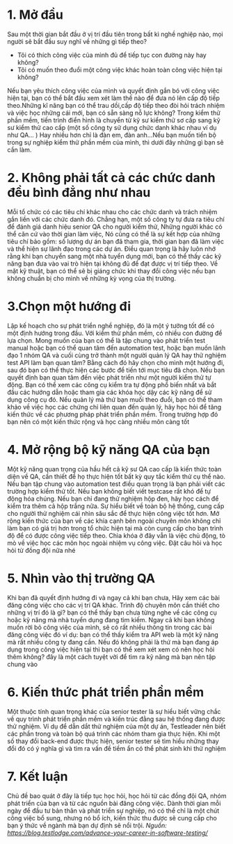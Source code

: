 # 1. Mở đầu
Sau một thời gian bắt đầu ở vị trí đầu tiên trong bất kì nghề nghiệp nào, mọi người sẽ bắt đầu suy nghĩ về những gì tiếp theo?
- Tôi có thích công việc của mình đủ để tiếp tục con đường này hay không? 
- Tôi có muốn theo đuổi một công việc khác hoàn toàn công việc hiện tại không?

Nếu bạn yêu thích công việc của mình và quyết định gắn bó với công việc hiện tại, bạn có thể bắt đầu xem xét làm thế nào để đưa nó lên cấp độ tiếp theo.Những kĩ năng bạn có thể trau dồi,cấp độ tiếp theo đòi hỏi trách nhiệm và việc học những cái mới, bạn có sẵn sàng nỗ lực không?
Trong kiểm thử phần mềm, tiến trình điển hình là chuyển từ kỹ sư kiểm thử sơ cấp sang kỹ sư kiểm thử cao cấp (một số công ty sử dụng chức danh khác nhau ví dụ như QA... ) Hay nhiều hơn chỉ là đàn em, đàn anh...Nếu bạn muốn tiến bộ trong sự nghiệp kiểm thử phần mềm của mình, thì dưới đây những gì bạn sẽ cần làm.

# 2. Không phải tất cả các chức danh đều bình đẳng như nhau
Mỗi tổ chức có các tiêu chí khác nhau cho các chức danh và trách nhiệm gắn liền với các chức danh đó. Chẳng hạn, một số công ty tự đưa ra tiêu chí để đánh giá danh hiệu senior QA cho người kiểm thử, Những người khác có thể căn cứ vào thời gian làm việc, Nó cũng có thể là sự kết hợp của những tiêu chí bảo gồm: số lượng dự án bạn đã tham gia, thời gian bạn đã làm việc và thể hiện sự lãnh đạo trong các dự án.
Điều quan trọng là hãy luôn nhớ rằng khi bạn chuyển sang một nhà tuyển dụng mới, bạn có thể thấy các kỹ năng bạn đưa vào vai trò hiện tại không đủ để đạt được vị trí tiếp theo. Về mặt kỹ thuật, bạn có thể sẽ bị giáng chức khi thay đổi công việc nếu bạn không chuẩn bị cho mình về những kỳ vọng của thị trường. 
# 3.Chọn một hướng đi
Lập kế hoạch cho sự phát triển nghề nghiệp, đó là một ý tưởng tốt để có một định hướng trong đầu. Với kiểm thử phần mềm, có nhiều con đường để lựa chọn. Mong muốn của bạn có thể là tập chung vào phát triển test manual hoặc bạn có thể quan tâm đến automation test, hoặc bạn muốn lãnh đạo 1 nhóm QA và cuối cùng trở thành một người quản lý QA hay thử nghiệm test API làm bạn quan tâm? Bằng cách đó hãy chọn cho mình một hướng đi, sau đó bạn có thể thực hiện các bước để tiến tới mục tiêu đã chọn.
Nếu bạn quyết định bạn quan tâm đến việc phát triển như một người kiểm thử tự động. Bạn có thể xem các công cụ kiểm tra tự động phổ biến nhất và bắt đầu các hướng dẫn hoặc tham gia các khóa học dậy các kỹ năng để sử dụng công cụ đó. 
Nếu quản lý mà thứ bạn muối theo đuổi, bạn có thể tham khảo về việc học các chứng chỉ liên quan đến quản lý, hãy học hỏi để tăng kiến thức về các phương pháp phát triển phần mềm. Trong trường hợp đó bạn nên có một kiến thức rộng và học càng nhiều môn càng tốt

# 4. Mở rộng bộ kỹ năng QA của bạn
Một kỹ năng quan trọng của hầu hết cả kỹ sư QA cao cấp là kiến thức toàn diện về QA, cần thiết để họ thực hiện tốt  bất kỳ quy tắc kiểm thử cụ thể nào. Nếu bạn tập chung vào automation test điều quan trọng là bạn phải viết các trường hợp kiểm thử tốt. Nếu bạn không biết viết testcase rất khó để tự động hóa chúng. Nếu bạn chỉ đang thử nghiệm hộp đen, hãy học cách để kiểm tra thêm cả hộp trắng nữa. Sự hiểu biết về toàn bộ hệ thống, cung cấp cho người thử nghiệm cái nhìn sâu sắc để thực hiện công việc tốt hơn. Mở rộng kiến thức của bạn về các khía cạnh bên ngoài chuyên môn không chỉ làm bạn có giá trị hơn trong tổ chức hiện tại mà còn cung cấp cho bạn trình độ để có được công việc tiếp theo. Chìa khóa ở đây vẫn là việc chủ động, tò mò về việc học các môn học ngoài nhiệm vụ công việc. Đặt câu hỏi và học hỏi từ đồng đội nữa nhé

# 5. Nhìn vào thị trường QA
Khi bạn đã quyết định hướng đi và ngay cả khi bạn chưa, Hãy xem các bài đăng công việc cho các vị trí QA khác. Trình độ chuyên môn cần thiết cho những vị trí đó là gì? bạn có thể thấy bạn chưa từng nghe về các công cụ hoặc kỹ năng mà nhà tuyển dụng đang tìm kiếm. Ngay cả khi bạn không muốn rời bỏ công việc của mình, sẽ có rất nhiều thông tin trong các bài đăng công việc đó ví dụ: bạn có thể thấy kiểm tra API web là một kỹ năng mà rất nhiều công ty đang cần. Nếu đó không phải là thứ mà bạn đang áp dụng trong công việc hiện tại thì bạn có thể xem xét xem có nên học hỏi thêm không? đây là một cách tuyệt vời để tìm ra kỹ năng mà bạn nên tập chung vào 
# 6. Kiến thức phát triển phần mềm
Một thuộc tính quan trọng khác của senior tester là sự hiểu biết vững chắc về quy trình phát triển phần mềm và kiến trúc đằng sau hệ thống đang được thử nghiệm. Ví dụ để dẫn dắt thử nghiệm của một dự án, Testleader nên biết các phần trong và toàn bộ quá trình các nhóm tham gia thực hiện. Khi một số thay đổi back-end được thực hiện, senior tester sẽ tìm hiểu những thay đổi đó có ý nghĩa gì và tìm ra vấn đề tiềm ẩn có thể phát sinh khi thử nghiệm
# 7. Kết luận
Chủ đề bao quát ở đây là tiếp tục học hỏi, học hỏi từ các đồng đội QA, nhóm phát triển của bạn và từ các nguồn bài đăng công việc. 
Dành thời gian mỗi ngày để đầu tư bản thân và phát triển sự nghiệp, nó có thể chỉ là một chút công việc bổ sung, nhưng nó bổ ích, kiến thức thu được sẽ cung cấp cho bạn ý thức về ngành mà bạn dự định sẽ nổi trội.
*Nguồn: https://blog.testlodge.com/advance-your-career-in-software-testing/*